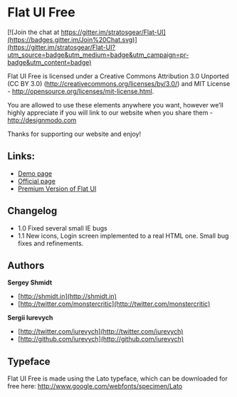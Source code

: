 Flat UI Free
=======

[![Join the chat at https://gitter.im/stratosgear/Flat-UI](https://badges.gitter.im/Join%20Chat.svg)](https://gitter.im/stratosgear/Flat-UI?utm_source=badge&utm_medium=badge&utm_campaign=pr-badge&utm_content=badge)

Flat UI Free is licensed under a Creative Commons Attribution 3.0 Unported (CC BY 3.0)  (http://creativecommons.org/licenses/by/3.0/) and MIT License - http://opensource.org/licenses/mit-license.html. 

You are allowed to use these elements anywhere you want, however we’ll highly appreciate if you will link to our website when you share them - http://designmodo.com

Thanks for supporting our website and enjoy!

## Links:

+ [Demo page](http://designmodo.github.com/Flat-UI/)
+ [Official page](http://designmodo.com/flat-free)
+ [Premium Version of Flat UI](http://designmodo.com/flat/)

## Changelog

+ 1.0 Fixed several small IE bugs
+ 1.1 New icons, Login screen implemented to a real HTML one. Small bug fixes and refinements.

## Authors

**Sergey Shmidt**

+ [http://shmidt.in](http://shmidt.in)
+ [http://twitter.com/monstercritic](http://twitter.com/monstercritic)

**Sergii Iurevych**

+ [http://twitter.com/iurevych](http://twitter.com/iurevych)
+ [http://github.com/iurevych](http://github.com/iurevych)

## Typeface
Flat UI Free is made using the Lato typeface, which can be downloaded for free here: http://www.google.com/webfonts/specimen/Lato
